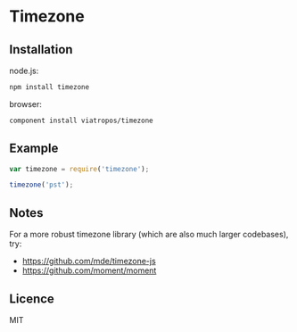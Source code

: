 # Timezone

## Installation

node.js:

```bash
npm install timezone
```

browser:

```bash
component install viatropos/timezone
```

## Example

```js
var timezone = require('timezone');

timezone('pst');
```

## Notes

For a more robust timezone library (which are also much larger codebases), try:

- https://github.com/mde/timezone-js
- https://github.com/moment/moment

## Licence

MIT